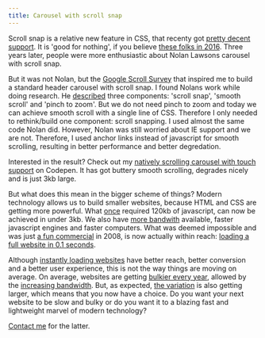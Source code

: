```yaml
---
title: Carousel with scroll snap
---
```


Scroll snap is a relative new feature in CSS, that recenty got [pretty decent support](https://caniuse.com/?search=scroll%20snap). It is 'good for nothing', if you believe [these folks in 2016](https://css-tricks.com/introducing-css-scroll-snap-points/). Three years later, people were more enthusiastic about Nolan Lawsons carousel with scroll snap.

But it was not Nolan, but the [Google Scroll Survey](https://web.dev/2021-scroll-survey/) that inspired me to build a standard header carousel with scroll snap. I found Nolans work while doing research. He [described](https://nolanlawson.com/2019/02/10/building-a-modern-carousel-with-css-scroll-snap-smooth-scrolling-and-pinch-zoom/) three components: 'scroll snap', 'smooth scroll' and 'pinch to zoom'. But we do not need pinch to zoom and today we can achieve smooth scroll with a single line of CSS. Therefore I only needed to rethink/build one component: scroll snapping. I used almost the same code Nolan did. However, Nolan was still worried about IE support and we are not. Therefore, I used anchor links instead of javascript for smooth scrolling, resulting in better performance and better degredation.

Interested in the result? Check out my [natively scrolling carousel with touch support](https://codepen.io/joosts/pen/MWJBPgo?editors=0010) on Codepen. It has got buttery smooth scrolling, degrades nicely and is just 3kb large.

But what does this mean in the bigger scheme of things? Modern technology allows us to build smaller websites, because HTML and CSS are getting more powerful. What [once](https://flickity.metafizzy.co) required 120kb of javascript, can now be achieved in under 3kb. We also have [more bandwith](https://www.nngroup.com/articles/law-of-bandwidth/) available, faster javascript engines and faster computers. What was deemed impossible and was just [a fun commercial](/blog/websites-that-load-instantly) in 2008, is now actually within reach: [loading a full website in 0.1 seconds](/blog/websites-that-load-instantly). 

Although [instantly loading websites](/blog/websites-that-load-instantly) have better reach, better conversion and a better user experience, this is not the way things are moving on average. On average, websites are getting [bulkier every year](https://httparchive.org/reports/page-weight), allowed by the [increasing bandwidth](https://www.nngroup.com/articles/law-of-bandwidth/). But, as expected, [the variation](https://httparchive.org/reports/page-weight) is also getting larger, which means that you now have a choice. Do you want your next website to be slow and bulky or do you want it to a blazing fast and lightweight marvel of modern technology?

[Contact me](/contact) for the latter.